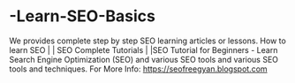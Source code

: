 # -Learn-SEO-Basics
We provides complete step by step SEO learning articles or lessons. How to learn SEO | | SEO Complete Tutorials | |SEO Tutorial for Beginners - Learn Search Engine Optimization (SEO) and various SEO tools and various SEO tools and techniques.
For More Info:  https://seofreegyan.blogspot.com
